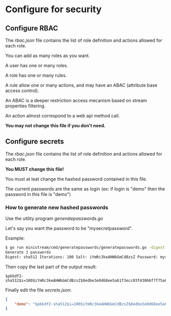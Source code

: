 # Configure for security

## Configure RBAC

The *rbac.json* file contains the list of role definition and actions allowed for each role.

You can add as many roles as you want.

A user has one or many roles.

A role has one or many rules.

A rule allow one or many actions, and may have an ABAC (attribute base access control).

An ABAC is a deeper restriction access mecanism based on stream properties filtering.

An action almost correspond to a web api method call.

**You may not change this file if you don't need.**


## Configure secrets

The *rbac.json* file contains the list of role definition and actions allowed for each role.

**You MUST change this file!**

You must at leat change the hashed password contained in this file.

The current passwords are the same as login (ex: if login is "demo" then the password in this file is "demo")


### How to generate new hashed passwords

Use the utility program *generatepasswords.go*

Let's say you want the password to be "mysecretpassword".

Example:

```sh
$ go run ministream/cmd/generatepasswords/generatepasswords.go -digest sha512 -iterations 100 -password mysecretpassword
Generate 1 passwords
Digest: sha512 Iterations: 100 Salt: iYmRc3keAHWbGmCdBzsZ Password: mysecretpassword Hash: $pbkdf2-sha512$i=100$iYmRc3keAHWbGmCdBzsZ$8edbe3e0d68ee5a61f3ecc03f43066f7f75a61ebcb72804585e68550b87fe144d7ba51c6730935ff9faf68180d54ec0d9a29965496b13d3fc153fc91ec720bbd
```


Then copy the last part of the output result:

	$pbkdf2-sha512$i=100$iYmRc3keAHWbGmCdBzsZ$8edbe3e0d68ee5a61f3ecc03f43066f7f75a61ebcb72804585e68550b87fe144d7ba51c6730935ff9faf68180d54ec0d9a29965496b13d3fc153fc91ec720bbd


Finally edit the file *secrets.json*:

```json
{
	"demo": "$pbkdf2-sha512$i=100$iYmRc3keAHWbGmCdBzsZ$8edbe3e0d68ee5a61f3ecc03f43066f7f75a61ebcb72804585e68550b87fe144d7ba51c6730935ff9faf68180d54ec0d9a29965496b13d3fc153fc91ec720bbd"
}
```

